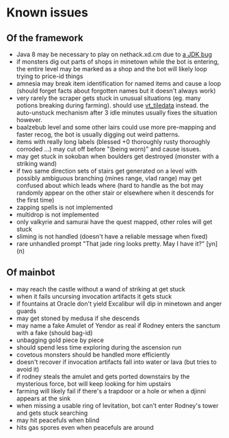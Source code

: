 # Known issues

## Of the framework

* Java 8 may be necessary to play on nethack.xd.cm due to [a JDK bug](http://bugs.java.com/bugdatabase/view_bug.do?bug_id=6521495)
* if monsters dig out parts of shops in minetown while the bot is entering, the entire level may be marked as a shop and the bot will likely loop trying to price-id things
* amnesia may break item identification for named items and cause a loop (should forget facts about forgotten names but it doesn't always work)
* very rarely the scraper gets stuck in unusual situations (eg. many potions breaking during farming).  should use [vt\_tiledata](http://nethackwiki.com/wiki/Vt_tiledata) instead.  the auto-unstuck mechanism after 3 idle minutes usually fixes the situation however.
* baalzebub level and some other lairs could use more pre-mapping and faster recog, the bot is usually digging out weird patterns.
* items with really long labels (blessed +0 thoroughly rusty thoroughly corroded ...) may cut off before "(being worn)" and cause issues.
* may get stuck in sokoban when boulders get destroyed (monster with a striking wand)
* if two same direction sets of stairs get generated on a level with possibly ambiguous branching (mines range, vlad range) may get confused about which leads where (hard to handle as the bot may randomly appear on the other stair or elsewhere when it descends for the first time)
* zapping spells is not implemented
* multidrop is not implemented
* only valkyrie and samurai have the quest mapped, other roles will get stuck
* sliming is not handled (doesn't have a reliable message when fixed)
* rare unhandled prompt "That jade ring looks pretty.  May I have it?" [yn] (n)

## Of mainbot

* may reach the castle without a wand of striking at get stuck
* when it fails uncursing invocation artifacts it gets stuck
* if fountains at Oracle don't yield Excalibur will dip in minetown and anger guards
* may get stoned by medusa if she descends
* may name a fake Amulet of Yendor as real if Rodney enters the sanctum with a fake (should bag-id)
* unbagging gold piece by piece
* should spend less time exploring during the ascension run
* covetous monsters should be handled more efficiently
* doesn't recover if invocation artifacts fall into water or lava (but tries to avoid it)
* if rodney steals the amulet and gets ported downstairs by the mysterious force, bot will keep looking for him upstairs
* farming will likely fail if there's a trapdoor or a hole or when a djinni appears at the sink
* when missing a usable ring of levitation, bot can't enter Rodney's tower and gets stuck searching
* may hit peacefuls when blind
* hits gas spores even when peacefuls are around
